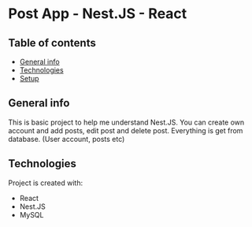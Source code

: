 # Post App - Nest.JS - React
## Table of contents
* [General info](#general-info)
* [Technologies](#technologies)
* [Setup](#setup)

## General info
This is basic project to help me understand Nest.JS. You can create own account and add posts, edit post and delete post. Everything is get from database.
(User account, posts etc)
	
## Technologies
Project is created with:
* React
* Nest.JS
* MySQL

